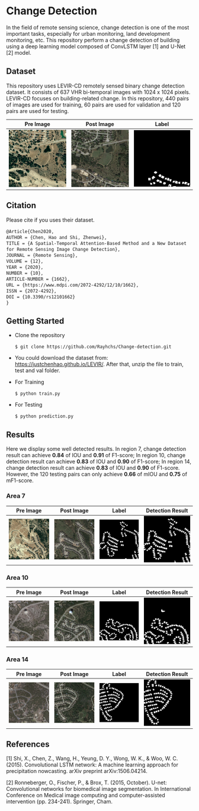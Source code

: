 # Change Detection
In the field of remote sensing science, change detection is one of the most important tasks, especially for urban monitoring, land development monitoring, etc.
This repository perform a change detection of building using a deep learning model composed of ConvLSTM layer [1] and U-Net [2] model.

## Dataset
This repository uses LEVIR-CD remotely sensed binary change detection dataset. 
It consists of 637 VHR bi-temporal images with 1024 x 1024 pixels.
LEVIR-CD focuses on building-related change.
In this repository, 440 pairs of images are used for training, 60 pairs are used for validation and 120 pairs are used for testing.

| Pre Image  | Post Image | Label |
| ------------- | ------------- |------------- |
| <img src="https://github.com/Rayhchs/Change_detection/blob/main/train/A/train_1.png" alt="Editor" width="250" title="Pre"> | <img src="https://github.com/Rayhchs/Change_detection/blob/main/train/B/train_1.png" alt="Editor" width="250" title="Post"> | <img src="https://github.com/Rayhchs/Change_detection/blob/main/train/label/train_1.png" alt="Editor" width="250" title="Label"> |

## Citation
Please cite if you uses their dataset.

    @Article{Chen2020,
    AUTHOR = {Chen, Hao and Shi, Zhenwei},
    TITLE = {A Spatial-Temporal Attention-Based Method and a New Dataset for Remote Sensing Image Change Detection},
    JOURNAL = {Remote Sensing},
    VOLUME = {12},
    YEAR = {2020},
    NUMBER = {10},
    ARTICLE-NUMBER = {1662},
    URL = {https://www.mdpi.com/2072-4292/12/10/1662},
    ISSN = {2072-4292},
    DOI = {10.3390/rs12101662}
    }
## Getting Started
* Clone the repository
        
      $ git clone https://github.com/Rayhchs/Change-detection.git
        
* You could download the dataset from: https://justchenhao.github.io/LEVIR/.
After that, unzip the file to train, test and val folder.

* For Training

      $ python train.py
        
* For Testing

      $ python prediction.py

## Results
Here we display some well detected results. 
In region 7, change detection result can achieve **0.84** of IOU and **0.91** of F1-score; In region 10, change detection result can achieve **0.83** of IOU and **0.90** of F1-score; In region 14, change detection result can achieve **0.83** of IOU and **0.90** of F1-score. 
However, the 120 testing pairs can only achieve **0.66** of mIOU and **0.75** of mF1-score.

### Area 7
| Pre Image  | Post Image | Label | Detection Result |
| ------------- | ------------- | ------------- | ------------- |
| <img src="https://github.com/Rayhchs/Change_detection/blob/main/test/A/test_7.png" alt="Editor" width="250" title="Pre"> | <img src="https://github.com/Rayhchs/Change_detection/blob/main/test/B/test_7.png" alt="Editor" width="250" title="Post"> | <img src="https://github.com/Rayhchs/Change_detection/blob/main/test/label/test_7.png" alt="Editor" width="250" title="Label"> | <img src="https://github.com/Rayhchs/Change_detection/blob/main/test/predict/7.png" alt="Editor" width="250" title="Predict"> |

### Area 10
| Pre Image  | Post Image | Label | Detection Result |
| ------------- | ------------- | ------------- | ------------- |
| <img src="https://github.com/Rayhchs/Change_detection/blob/main/test/A/test_10.png" alt="Editor" width="250" title="Pre"> | <img src="https://github.com/Rayhchs/Change_detection/blob/main/test/B/test_10.png" alt="Editor" width="250" title="Post"> | <img src="https://github.com/Rayhchs/Change_detection/blob/main/test/label/test_10.png" alt="Editor" width="250" title="Label"> | <img src="https://github.com/Rayhchs/Change_detection/blob/main/test/predict/10.png" alt="Editor" width="250" title="Predict"> |

### Area 14
| Pre Image  | Post Image | Label | Detection Result |
| ------------- | ------------- | ------------- | ------------- |
| <img src="https://github.com/Rayhchs/Change_detection/blob/main/test/A/test_14.png" alt="Editor" width="250" title="Pre"> | <img src="https://github.com/Rayhchs/Change_detection/blob/main/test/B/test_14.png" alt="Editor" width="250" title="Post"> | <img src="https://github.com/Rayhchs/Change_detection/blob/main/test/label/test_14.png" alt="Editor" width="250" title="Label"> | <img src="https://github.com/Rayhchs/Change_detection/blob/main/test/predict/14.png" alt="Editor" width="250" title="Predict"> |

## References
[1] Shi, X., Chen, Z., Wang, H., Yeung, D. Y., Wong, W. K., & Woo, W. C. (2015). Convolutional LSTM network: A machine learning approach for precipitation nowcasting. arXiv preprint arXiv:1506.04214.

[2] Ronneberger, O., Fischer, P., & Brox, T. (2015, October). U-net: Convolutional networks for biomedical image segmentation. In International Conference on Medical image computing and computer-assisted intervention (pp. 234-241). Springer, Cham.
